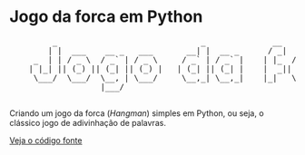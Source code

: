 # Jogo da forca em Python
<pre>
         _                              _              __                           
        | |  ___    __ _   ___       __| |  __ _      / _|  ___   _ __   ___   __ _ 
     _  | | / _ \  / _` | / _ \     / _` | / _` |    | |_  / _ \ | '__| / __| / _` |
    | |_| || (_) || (_| || (_) |   | (_| || (_| |    |  _|| (_) || |   | (__ | (_| |
     \___/  \___/  \__, | \___/     \__,_| \__,_|    |_|   \___/ |_|    \___| \__,_|
                   |___/                                                            

</pre>

Criando um jogo da forca (*Hangman*) simples em Python, ou seja, o clássico jogo de adivinhação de palavras.

[Veja o código fonte](https://github.com/lisaterumi/jogo-da-forca-em-python/blob/main/Jogo%20da%20forca%20(adivinhacao%20de%20palavra).ipynb)
